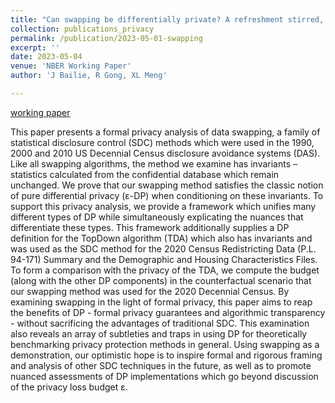 ```yaml
---
title: "Can swapping be differentially private? A refreshment stirred, not shaken"
collection: publications_privacy
permalink: /publication/2023-05-01-swapping
excerpt: ''
date: 2023-05-04
venue: 'NBER Working Paper'
author: 'J Bailie, R Gong, XL Meng'

---
```



[working paper](https://conference.nber.org/conf_papers/f178188.pdf)


This paper presents a formal privacy analysis of data swapping, a family of statistical disclosure control (SDC) methods which were used in the 1990, 2000 and 2010 US Decennial Census disclosure avoidance systems (DAS). Like all swapping algorithms, the method we examine has invariants – statistics calculated from the confidential database which remain unchanged. We prove that our swapping method satisfies the classic notion of pure differential privacy (ε-DP) when conditioning on these invariants. To support this privacy analysis, we provide a framework which unifies many different types of DP while simultaneously explicating the nuances that differentiate these types. This framework additionally supplies a DP definition for the TopDown algorithm (TDA) which also has invariants and was used as the SDC method for the 2020 Census Redistricting Data (P.L. 94-171) Summary and the Demographic and Housing Characteristics Files. To form a comparison with the privacy of the TDA, we compute the budget (along with the other DP components) in the counterfactual scenario that our swapping method was used for the 2020 Decennial Census. By examining swapping in the light of formal privacy, this paper aims to reap the benefits of DP - formal privacy guarantees and algorithmic transparency - without sacrificing the advantages of traditional SDC. This examination also reveals an array of subtleties and traps in using DP for theoretically benchmarking privacy protection methods in general. Using swapping as a demonstration, our optimistic hope is to inspire formal and rigorous framing and analysis of other SDC techniques in the future, as well as to promote nuanced assessments of DP implementations which go beyond discussion of the privacy loss budget ε.

